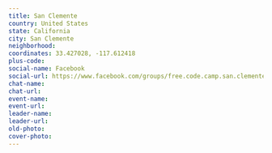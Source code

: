 ```yaml
---
title: San Clemente
country: United States
state: California
city: San Clemente
neighborhood: 
coordinates: 33.427028, -117.612418
plus-code:
social-name: Facebook
social-url: https://www.facebook.com/groups/free.code.camp.san.clemente.CA
chat-name:
chat-url:
event-name:
event-url:
leader-name:
leader-url:
old-photo: 
cover-photo:
---
```

